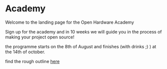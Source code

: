 # Academy
Welcome to the landing page for the Open Hardware Academy

Sign up for the academy and in 10 weeks we will guide you in the process of making your project open source!

the programme starts on the 8th of August and finishes (with drinks ;) ) at the 14th of october.

find the rough outline [here](https://docs.google.com/document/d/1batz9s62yA_N22UcKeQqbqkkbldNGvaER4B6CMY5gdk/edit#heading=h.m6lb6ms2e0z2)